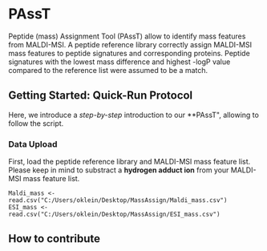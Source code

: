 # PAssT
Peptide (mass) Assignment Tool (PAssT) allow to identify mass features from MALDI-MSI. A peptide reference library correctly assign MALDI-MSI mass features to peptide signatures and corresponding proteins. Peptide signatures with the lowest mass difference and highest -logP value compared to the reference list were assumed to be a match.

## Getting Started: Quick-Run Protocol
Here, we introduce a *step-by-step* introduction to our **PAssT", allowing to follow the script.

### Data Upload
First, load the peptide reference library and MALDI-MSI mass feature list. Please keep in mind to substract a **hydrogen adduct ion** from your MALDI-MSI mass feature list.

```{csv files}
Maldi_mass <- read.csv("C:/Users/oklein/Desktop/MassAssign/Maldi_mass.csv")
ESI_mass <- read.csv("C:/Users/oklein/Desktop/MassAssign/ESI_mass.csv")
```



## How to contribute
